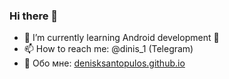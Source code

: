 ### Hi there 👋
- 🌱 I’m currently learning Android development 📱
- 📫 How to reach me: @dinis_1 (Telegram)
- 📑 Обо мне: [denisksantopulos.github.io](https://denisksantopulos.github.io/)
<!--
**DenisKsantopulos/DenisKsantopulos** is a ✨ _special_ ✨ repository because its `README.md` (this file) appears on your GitHub profile.

Here are some ideas to get you started:

- 🔭 I’m currently working on ...
- 🌱 I’m currently learning ...
- 👯 I’m looking to collaborate on ...
- 🤔 I’m looking for help with ...
- 💬 Ask me about ...
- 📫 How to reach me: ...
- 😄 Pronouns: ...
- ⚡ Fun fact: ...
-->
